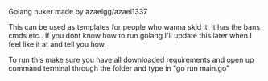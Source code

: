 Golang nuker made by azaelgg/azael1337

This can be used as templates for people who wanna skid it, it has the bans cmds etc.. If you dont know how to run golang I'll update this later when I feel like it at and tell you how.

To run this make sure you have all downloaded requirements and open up command terminal through the folder and type in "go run main.go"
